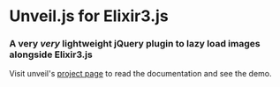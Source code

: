 # Unveil.js for Elixir3.js
### A very _very_ lightweight jQuery plugin to lazy load images alongside Elixir3.js

Visit unveil's [project page](http://luis-almeida.github.com/unveil/) to read the documentation and see the demo.